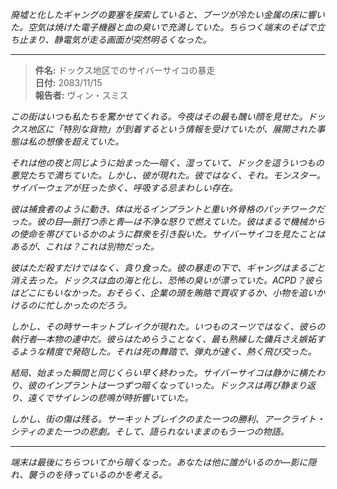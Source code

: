 _廃墟と化したギャングの要塞を探索していると、ブーツが冷たい金属の床に響いた。空気は焼けた電子機器と血の臭いで充満していた。ちらつく端末のそばで立ち止まり、静電気が走る画面が突然明るくなった。_

---

> **件名:** ドックス地区でのサイバーサイコの暴走  
> **日付:** 2083/11/15  
> **報告者:** ヴィン・スミス

_この街はいつも私たちを驚かせてくれる。今夜はその最も醜い顔を見せた。ドックス地区に「特別な貨物」が到着するという情報を受けていたが、展開された事態は私の想像を超えていた。_

_それは他の夜と同じように始まった—暗く、湿っていて、ドックを這ういつもの悪党たちで満ちていた。しかし、彼が現れた。彼ではなく、それ。モンスター。サイバーウェアが狂った歩く、呼吸する忌まわしい存在。_

_彼は捕食者のように動き、体は光るインプラントと重い外骨格のパッチワークだった。彼の目—脈打つ赤と青—は不浄な怒りで燃えていた。彼はまるで機械からの使命を帯びているかのように群衆を引き裂いた。サイバーサイコを見たことはあるが、これは？これは別物だった。_

*彼はただ殺すだけではなく、*貪り食った*。彼の暴走の下で、ギャングはまるごと消え去った。ドックスは血の海と化し、恐怖の臭いが漂っていた。ACPD？彼らはどこにもいなかった。おそらく、企業の頭を賄賂で買収するか、小物を追いかけるのに忙しかったのだろう。*

_しかし、その時サーキットブレイクが現れた。いつものスーツではなく、彼らの執行者—本物の連中だ。彼らはためらうことなく、最も熟練した傭兵さえ嫉妬するような精度で発砲した。それは死の舞踏で、弾丸が速く、熱く飛び交った。_

_結局、始まった瞬間と同じくらい早く終わった。サイバーサイコは静かに横たわり、彼のインプラントは一つずつ暗くなっていった。ドックスは再び静まり返り、遠くでサイレンの悲鳴が時折響いていた。_

_しかし、街の傷は残る。サーキットブレイクのまた一つの勝利、アークライト・シティのまた一つの悲劇。そして、語られないままのもう一つの物語。_

---

_端末は最後にちらついてから暗くなった。あなたは他に誰がいるのか—影に隠れ、襲うのを待っているのかを考える。_

